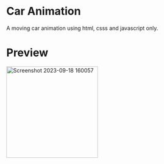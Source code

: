 # Car Animation
A moving car animation using html, csss and javascript only.
# Preview
<img width="240" alt="Screenshot 2023-09-18 160057" src="https://github.com/amansinghbisht029/Car-Animation/assets/83057532/6b0a577b-8b32-4d9d-b132-aa1c6f27c462">
